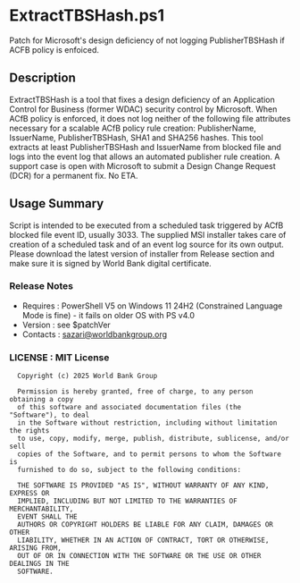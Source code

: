 # ExtractTBSHash.ps1
   Patch for Microsoft's design deficiency of not logging PublisherTBSHash if ACFB policy is enfoiced.

## Description
   ExtractTBSHash is a tool that fixes a design deficiency of an Application Control for Business (former WDAC)
   security control by Microsoft. When ACfB policy is enforced, it does not log neither of the following file
   attributes necessary for a scalable ACfB policy rule creation:
   PublisherName, IssuerName, PublisherTBSHash, SHA1 and SHA256 hashes.
   This tool extracts at least PublisherTBSHash and IssuerName from blocked file and logs into the event log that allows an automated publisher rule creation.
   A support case is open with Microsoft to submit a Design Change Request (DCR) for a permanent fix. No ETA.

## Usage Summary
   Script is intended to be executed from a scheduled task triggered by ACfB blocked file event ID, usually 3033.
   The supplied MSI installer takes care of creation of a scheduled task and of an event log source for its own output.
   Please download the latest version of installer from Release section and make sure it is signed by World Bank digital certificate. 

### Release Notes
   - Requires  : PowerShell V5 on Windows 11 24H2 (Constrained Language Mode is fine) - it fails on older OS with PS v4.0
   - Version   : see $patchVer
   - Contacts  : sazari@worldbankgroup.org

### LICENSE : MIT License
      Copyright (c) 2025 World Bank Group

      Permission is hereby granted, free of charge, to any person obtaining a copy
      of this software and associated documentation files (the "Software"), to deal
      in the Software without restriction, including without limitation the rights
      to use, copy, modify, merge, publish, distribute, sublicense, and/or sell
      copies of the Software, and to permit persons to whom the Software is
      furnished to do so, subject to the following conditions:

      THE SOFTWARE IS PROVIDED "AS IS", WITHOUT WARRANTY OF ANY KIND, EXPRESS OR
      IMPLIED, INCLUDING BUT NOT LIMITED TO THE WARRANTIES OF MERCHANTABILITY,
      EVENT SHALL THE
      AUTHORS OR COPYRIGHT HOLDERS BE LIABLE FOR ANY CLAIM, DAMAGES OR OTHER
      LIABILITY, WHETHER IN AN ACTION OF CONTRACT, TORT OR OTHERWISE, ARISING FROM,
      OUT OF OR IN CONNECTION WITH THE SOFTWARE OR THE USE OR OTHER DEALINGS IN THE
      SOFTWARE.
